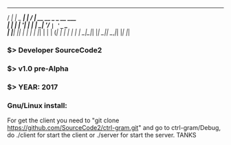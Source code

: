 ____ _        _    ____                     
/ ___| |_ _ __| |  / ___|_ __ __ _ _ __ ___  
| |   | __| '__| | | |  _| '__/ _` | '_ ` _ \
| |___| |_| |  | | | |_| | | | (_| | | | | | |
\____|\__|_|  |_|  \____|_|  \__,_|_| |_| |_|




### $> Developer SourceCode2
### $> v1.0 pre-Alpha
### $> YEAR: 2017


### Gnu/Linux install:
For get the client you need to "git clone https://github.com/SourceCode2/ctrl-gram.git" and go to ctrl-gram/Debug, do ./client for start the client or ./server for start the server.
TANKS
